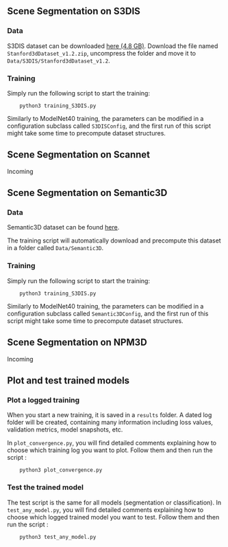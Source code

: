 

## Scene Segmentation on S3DIS

### Data

S3DIS dataset can be downloaded <a href="https://goo.gl/forms/4SoGp4KtH1jfRqEj2">here (4.8 GB)</a>. Download the file named `Stanford3dDataset_v1.2.zip`, uncompress the folder and move it to `Data/S3DIS/Stanford3dDataset_v1.2`.

### Training

Simply run the following script to start the training:

        python3 training_S3DIS.py
        
Similarly to ModelNet40 training, the parameters can be modified in a configuration subclass called `S3DISConfig`, and the first run of this script might take some time to precompute dataset structures.


## Scene Segmentation on Scannet

Incoming

## Scene Segmentation on Semantic3D

### Data

Semantic3D dataset can be found <a href="http://www.semantic3d.net/">here</a>. 

The training script will automatically download and precompute this dataset in a folder called `Data/Semantic3D`.

### Training

Simply run the following script to start the training:

        python3 training_S3DIS.py
        
Similarly to ModelNet40 training, the parameters can be modified in a configuration subclass called `Semantic3DConfig`, and the first run of this script might take some time to precompute dataset structures.


## Scene Segmentation on NPM3D

Incoming

       
## Plot and test trained models

### Plot a logged training

When you start a new training, it is saved in a `results` folder. A dated log folder will be created, containing many information including loss values, validation metrics, model snapshots, etc.

In `plot_convergence.py`, you will find detailed comments explaining how to choose which training log you want to plot. Follow them and then run the script :

        python3 plot_convergence.py


### Test the trained model

The test script is the same for all models (segmentation or classification). In `test_any_model.py`, you will find detailed comments explaining how to choose which logged trained model you want to test. Follow them and then run the script :

        python3 test_any_model.py
